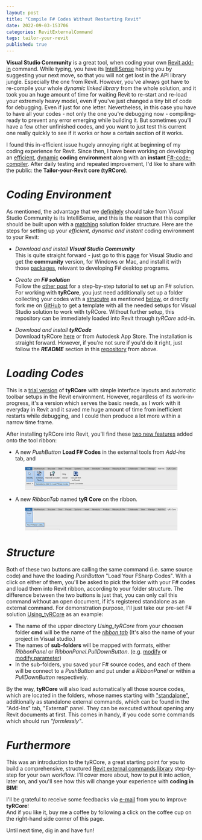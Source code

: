 ```yaml
---
layout: post
title: "Compile F# Codes Without Restarting Revit"
date: 2022-09-03-153706 
categories: RevitExternalCommand
tags: tailor-your-revit
published: true
---
```

  
**Visual Studio Community** is a great tool, when coding your own <u>Revit add-in</u> command. While typing, you have its <u>IntelliSense</u> helping you by suggesting your next move, so that you will not get lost in the API library jungle. Especially the one from Revit. However, you've always got have to re-compile your whole *dynamic linked library* from the whole solution, and it took you an huge amount of time for waiting Revit to re-start and re-load your extremely heavy model, even if you've just changed a tiny bit of code for debugging. Even if just for one letter. Nevertheless, in this case you have to have all your codes - not only the one you're debugging now - compiling-ready to prevent any error emerging while building it. But sometimes you'll have a few other unfinished codes, and you want to just test this current one really quickly to see if it works or how a certain section of it works.  

I found this in-efficient issue hugely annoying right at beginning of my coding experience for Revit. Since then, I have been working on developing an <u>efficient</u>, <u>dynamic</u> **coding environment** along with an **instant** <u>F#-code-compiler</u>. After daily testing and repeated improvement, I'd like to share with the public: the **Tailor-your-Revit core (tyRCore)**.

<script src="/assets/signup/signup.js"></script>
<signup-component></signup-component>

# _Coding **Environment**_
As mentioned, the advantage that we <u>definitely</u> should take from Visual Studio Community is its IntelliSense, and this is the reason that this compiler should be built upon with a <u>matching</u> solution folder structure. Here are the steps for setting up your _efficient, dynamic and instant_ coding environment to your Revit:

* _Download and install **Visual Studio Community**_  
This is quite straight forward - just go to this [page][Get Visual Studio Community] for Visual Studio and get the **community** version, for Windows or Mac, and install it with those <u>packages</u>, relevant to developing F# desktop programs.

* _Create an **F# solution**_  
Follow the [other post][Set up F# solution] for a step-by-step tutorial to set up an F# solution. For working with **tyRCore**, you just need additionally set up a folder collecting your codes with a <u>strucutre</u> as mentioned [below](#structure), or directly fork me on [GitHub][Using_tyRCore] to get a template with all the needed setups for Visual Studio solution to work with tyRCore. Without further setup, this repository can be immediately loaded into Revit through _tyRCore_ add-in.

* _Download and install **tyRCode**_  
Download tyRCore [here][Setup tyRCore] or from Autodesk App Store. The installation is straight forward. However, if you're not sure if you'd do it right, just follow the _**README**_ section in this [repository][Using_tyRCore] from above.

# _**Loading** Codes_  
This is a <u>trial version</u> of **tyRCore** with simple interface layouts and automatic toolbar setups in the Revit environment. However, regardless of its work-in-progress, it's a version which serves the basic needs, as I work with it everyday in Revit and it saved me huge amount of time from inefficient restarts while debugging, and I could then produce a lot more within a narrow time frame.  

After installing tyRCore into Revit, you'll find these <u>two new features</u> added onto the tool ribbon: 

* A new _PushButton_ **Load F# Codes** in the external tools from _Add-ins_ tab, and
<p align="center">
    <img src="/assets/img/2022/220829_01_Button in Add-Ins Tab.png" style="width:80%;">
</p>

* A new _RibbonTab_ named **tyR Core** on the ribbon. 
<p align="center">
    <img src="/assets/img/2022/220829_02_Button in tyR Tab.png" style="width:80%;">
</p>

# _**Structure**_  
Both of these two buttons are calling the same command (i.e. same source code) and have the loading _PushButton_ "Load Your FSharp Codes". With a click on either of them, you'll be asked to pick the folder with your F# codes and load them into Revit ribbon, according to your folder structure. The difference between the two buttons is just that, you can only call this command without an open document, if it's registered standalone as an external command. For demonstration purpose, I'll just take our pre-set F# solution <u>Using_tyRCore</u> as an example:

* The name of the upper directory _Using_tyRCore_ from your choosen folder **cmd** will be the name of the *<u>ribbon tab</u>* (It's also the name of your project in Visual studio.)
* The names of **sub-folders** will be mapped with formats, either _RibbonPanel_ or _RibbonPanel.PullDownButton_. (e.g. <u>modify</u> or <u>modify.parameter</u>)
* In the sub-folders, you saved your F# source codes, and each of them will be connect to a _PushButton_ and put under a _RibbonPanel_ or within a _PullDownButton_ respectively.

By the way, **tyRCore** will also load automatically all those source codes, which are located in the folders, whose names starting with <u>"standalone"</u>, additionally as standalone external commands, which can be found in the "Add-Ins" tab, "External" panel. They can be executed without opening any Revit documents at first. This comes in handy, if you code some commands which should run _"formlessly"_.

# _**Furthermore**_
This was an introduction to the tyRCore, a great starting point for you to build a comprehensive, structured <u>Revit external commands library</u> step-by-step for your own workflow. I'll cover more about, how to put it into action, later on, and you'll see how this will change your experience with **coding in BIM**!

I'll be grateful to receive some feedbacks via [e-mail][Contact] from you to improve **tyRCore**!  
And if you like it, buy me a coffee by following a click on the coffee cup on the right-hand side corner of this page. 

Until next time, dig in and have fun!


[Set up F# solution]: ../Start-Up-an-FSharp-Solution-for-Revit-Plug-In
[Get Visual Studio Community]: https://visualstudio.microsoft.com/
[Using_tyRCore]: https://github.com/chings-eu/Using_tyRCore
[Setup tyRCore]: ../../downloads/tyR22Core_v1.0.exe
[Contact]: mailto:info@tailoryourbim.com